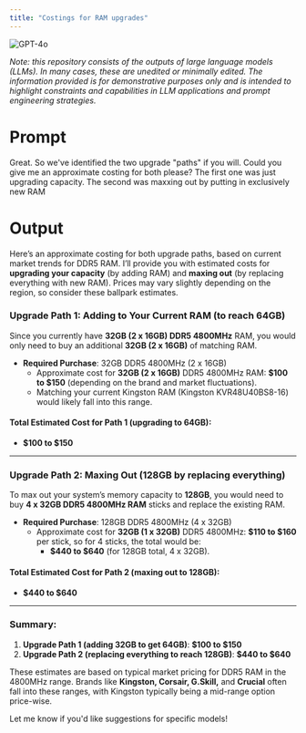 ```yaml
---
title: "Costings for RAM upgrades"
---
```

![GPT-4o](https://img.shields.io/badge/GPT--4o-3333FF?style=for-the-badge&logo=openai&logoColor=white)



*Note: this repository consists of the outputs of large language models (LLMs). In many cases, these are unedited or minimally edited. The information provided is for demonstrative purposes only and is intended to highlight constraints and capabilities in LLM applications and prompt engineering strategies.*


# Prompt

Great. So we've identified the two upgrade "paths" if you will. Could you give me an approximate costing for both please? The first one was just upgrading capacity. The second was maxxing out by putting in exclusively new RAM

# Output

Here’s an approximate costing for both upgrade paths, based on current market trends for DDR5 RAM. I’ll provide you with estimated costs for **upgrading your capacity** (by adding RAM) and **maxing out** (by replacing everything with new RAM). Prices may vary slightly depending on the region, so consider these ballpark estimates.

### **Upgrade Path 1: Adding to Your Current RAM (to reach 64GB)**
Since you currently have **32GB (2 x 16GB) DDR5 4800MHz** RAM, you would only need to buy an additional **32GB (2 x 16GB)** of matching RAM.

- **Required Purchase**: 32GB DDR5 4800MHz (2 x 16GB)
   - Approximate cost for **32GB (2 x 16GB)** DDR5 4800MHz RAM: **$100 to $150** (depending on the brand and market fluctuations).
   - Matching your current Kingston RAM (Kingston KVR48U40BS8-16) would likely fall into this range.

#### **Total Estimated Cost for Path 1 (upgrading to 64GB)**:
- **$100 to $150**

---

### **Upgrade Path 2: Maxing Out (128GB by replacing everything)**
To max out your system’s memory capacity to **128GB**, you would need to buy **4 x 32GB DDR5 4800MHz RAM** sticks and replace the existing RAM.

- **Required Purchase**: 128GB DDR5 4800MHz (4 x 32GB)
   - Approximate cost for **32GB (1 x 32GB)** DDR5 4800MHz: **$110 to $160** per stick, so for 4 sticks, the total would be:
     - **$440 to $640** (for 128GB total, 4 x 32GB).

#### **Total Estimated Cost for Path 2 (maxing out to 128GB)**:
- **$440 to $640**

---

### **Summary**:
1. **Upgrade Path 1 (adding 32GB to get 64GB)**: **$100 to $150**
2. **Upgrade Path 2 (replacing everything to reach 128GB)**: **$440 to $640**

These estimates are based on typical market pricing for DDR5 RAM in the 4800MHz range. Brands like **Kingston, Corsair, G.Skill,** and **Crucial** often fall into these ranges, with Kingston typically being a mid-range option price-wise.

Let me know if you'd like suggestions for specific models!
